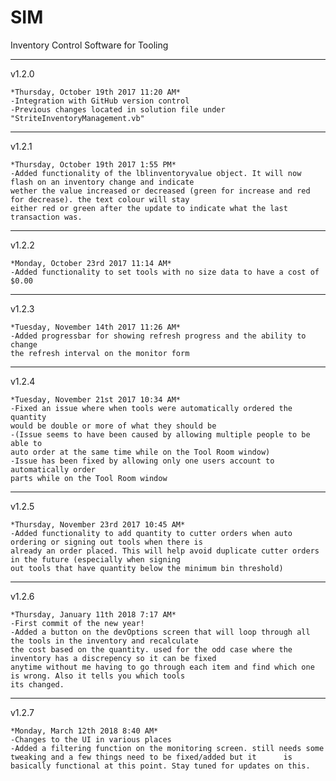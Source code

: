 # SIM
Inventory Control Software for Tooling

----------------------------------------------------------------------------------------------------------------------------
v1.2.0 

	*Thursday, October 19th 2017 11:20 AM*
	-Integration with GitHub version control
	-Previous changes located in solution file under "StriteInventoryManagement.vb"
----------------------------------------------------------------------------------------------------------------------------
v1.2.1

	*Thursday, October 19th 2017 1:55 PM*
	-Added functionality of the lblinventoryvalue object. It will now flash on an inventory change and indicate 
	wether the value increased or decreased (green for increase and red for decrease). the text colour will stay 
	either red or green after the update to indicate what the last transaction was.
---------------------------------------------------------------------------------------------------------------------------
v1.2.2

	*Monday, October 23rd 2017 11:14 AM*
	-Added functionality to set tools with no size data to have a cost of $0.00
---------------------------------------------------------------------------------------------------------------------------
v1.2.3

	*Tuesday, November 14th 2017 11:26 AM*
	-Added progressbar for showing refresh progress and the ability to change
	the refresh interval on the monitor form
---------------------------------------------------------------------------------------------------------------------------
v1.2.4

	*Tuesday, November 21st 2017 10:34 AM*
	-Fixed an issue where when tools were automatically ordered the quantity
	would be double or more of what they should be
	-(Issue seems to have been caused by allowing multiple people to be able to 
	auto order at the same time while on the Tool Room window)
	-Issue has been fixed by allowing only one users account to automatically order
	parts while on the Tool Room window
---------------------------------------------------------------------------------------------------------------------------
v1.2.5

	*Thursday, November 23rd 2017 10:45 AM*
	-Added functionality to add quantity to cutter orders when auto ordering or signing out tools when there is
	already an order placed. This will help avoid duplicate cutter orders in the future (especially when signing
	out tools that have quantity below the minimum bin threshold)
---------------------------------------------------------------------------------------------------------------------------
v1.2.6

	*Thursday, January 11th 2018 7:17 AM*
	-First commit of the new year!
	-Added a button on the devOptions screen that will loop through all the tools in the inventory and recalculate
	the cost based on the quantity. used for the odd case where the inventory has a discrepency so it can be fixed
	anytime without me having to go through each item and find which one is wrong. Also it tells you which tools
	its changed.
---------------------------------------------------------------------------------------------------------------------------
v1.2.7

	*Monday, March 12th 2018 8:40 AM*
	-Changes to the UI in various places
	-Added a filtering function on the monitoring screen. still needs some tweaking and a few things need to be fixed/added but it 		is basically functional at this point. Stay tuned for updates on this.
